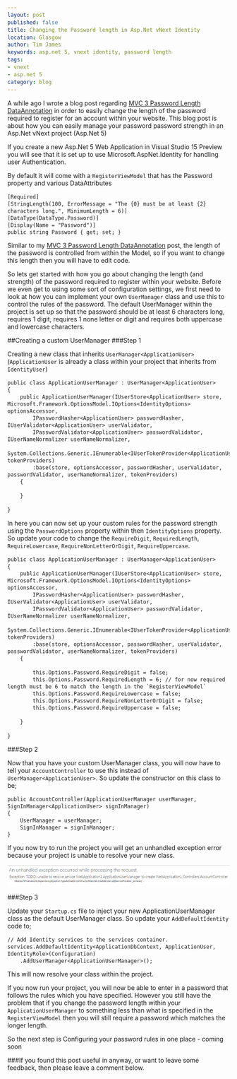 ```yaml
---
layout: post
published: false
title: Changing the Password length in Asp.Net vNext Identity
location: Glasgow
author: Tim James
keywords: asp.net 5, vnext identity, password length
tags:
- vnext
- asp.net 5
category: blog
---
```


A while ago I wrote a blog post regarding [MVC 3 Password Length DataAnnotation](http://timjames.me/mvc-3-password-length-dataannotation/) in order to easily change the length of the password required to register for an account within your website. 
This blog post is about how you can easily manage your password password strength in an Asp.Net vNext project (Asp.Net 5)

If you create a new Asp.Net 5 Web Application in Visual Studio 15 Preview you will see that it is set up to use Microsoft.AspNet.Identity for handling user Authentication.

By default it will come with a `RegisterViewModel` that has the Password property and various DataAttributes

    [Required]
    [StringLength(100, ErrorMessage = "The {0} must be at least {2} characters long.", MinimumLength = 6)]
    [DataType(DataType.Password)]
    [Display(Name = "Password")]
    public string Password { get; set; }

Similar to my [MVC 3 Password Length DataAnnotation](http://timjames.me/mvc-3-password-length-dataannotation/) post, the length of the password is controlled from within the Model, so if you want to change this length then you will have to edit code.

<!--excerpt-->

So lets get started with how you go about changing the length (and strength) of the password required to register within your website. Before we even get to using some sort of configuration settings, we first need to look at how you can implement your own `UserManager` class and use this to control the rules of the password.
The default UserManager within the project is set up so that the password should be at least 6 characters long, requires 1 digit, requires 1 none letter or digit and requires both uppercase and lowercase characters.

##Creating a custom UserManager
###Step 1

Creating a new class that inherits `UserManager<ApplicationUser>` (`ApplicationUser` is already a class within your project that inherits from `IdentityUser`)

    public class ApplicationUserManager : UserManager<ApplicationUser>
    {
        public ApplicationUserManager(IUserStore<ApplicationUser> store, Microsoft.Framework.OptionsModel.IOptions<IdentityOptions> optionsAccessor,
            IPasswordHasher<ApplicationUser> passwordHasher, IUserValidator<ApplicationUser> userValidator,
            IPasswordValidator<ApplicationUser> passwordValidator, IUserNameNormalizer userNameNormalizer, 
            System.Collections.Generic.IEnumerable<IUserTokenProvider<ApplicationUser>> tokenProviders)
            :base(store, optionsAccessor, passwordHasher, userValidator, passwordValidator, userNameNormalizer, tokenProviders)
        {
                
        }
        
    }

In here you can now set up your custom rules for the password strength using the `PasswordOptions` property within then `IdentityOptions` property. 
So update your code to change the `RequireDigit`, `RequiredLength`, `RequireLowercase`, `RequireNonLetterOrDigit`, `RequireUppercase`.

    public class ApplicationUserManager : UserManager<ApplicationUser>
    {
        public ApplicationUserManager(IUserStore<ApplicationUser> store, Microsoft.Framework.OptionsModel.IOptions<IdentityOptions> optionsAccessor,
            IPasswordHasher<ApplicationUser> passwordHasher, IUserValidator<ApplicationUser> userValidator,
            IPasswordValidator<ApplicationUser> passwordValidator, IUserNameNormalizer userNameNormalizer, 
            System.Collections.Generic.IEnumerable<IUserTokenProvider<ApplicationUser>> tokenProviders)
            :base(store, optionsAccessor, passwordHasher, userValidator, passwordValidator, userNameNormalizer, tokenProviders)
        {

            this.Options.Password.RequireDigit = false;
            this.Options.Password.RequiredLength = 6; // for now required length must be 6 to match the length in the `RegisterViewModel`
            this.Options.Password.RequireLowercase = false;
            this.Options.Password.RequireNonLetterOrDigit = false;
            this.Options.Password.RequireUppercase = false;     
                
        }
        
    }

###Step 2

Now that you have your custom UserManager class, you will now have to tell your `AccountController` to use this instead of `UserManager<ApplicationUser>`. So update the constructor on this class to be;

    public AccountController(ApplicationUserManager userManager, SignInManager<ApplicationUser> signInManager)
    {
        UserManager = userManager;
        SignInManager = signInManager;
    }

If you now try to run the project you will get an unhandled exception error because your project is unable to resolve your new class.

![Unhandled Exception](/img/vnext/password-strength/unhandled-exception.jpg)

###Step 3

Update your `Startup.cs` file to inject your new ApplicationUserManager class as the default UserManager class. So update your `AddDefaultIdentity` code to;

    // Add Identity services to the services container.
    services.AddDefaultIdentity<ApplicationDbContext, ApplicationUser, IdentityRole>(Configuration)
        .AddUserManager<ApplicationUserManager>(); 

This will now resolve your class within the project.

If you now run your project, you will now be able to enter in a password that follows the rules which you have specified. 
However you still have the problem that if you change the password length within your `ApplicationUserManager` to something less than what is specified in the `RegisterViewModel` then you will still require a password which matches the longer length.

So the next step is Configuring your password rules in one place <!--[Configuring your password rules in one place](/blog/2014/12/04/configuring-password-in-vnext-using-configr/)--> - coming soon

###If you found this post useful in anyway, or want to leave some feedback, then please leave a comment below.



